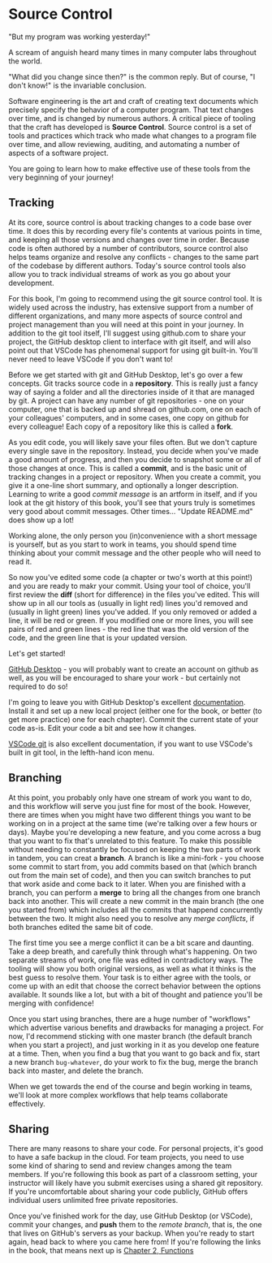 # Source Control

"But my program was working yesterday!"

A scream of anguish heard many times in many computer labs throughout the world.

"What did you change since then?" is the common reply. But of course, "I don't
know!" is the invariable conclusion.

Software engineering is the art and craft of creating text documents which
precisely specify the behavior of a computer program. That text changes over
time, and is changed by numerous authors. A critical piece of tooling that the
craft has developed is **Source Control**. Source control is a set of tools and
practices which track who made what changes to a program file over time, and
allow reviewing, auditing, and automating a number of aspects of a software
project.

You are going to learn how to make effective use of these tools from the very
beginning of your journey!

## Tracking

At its core, source control is about tracking changes to a code base over time.
It does this by recording every file's contents at various points in time, and
keeping all those versions and changes over time in order. Because code is often
authored by a number of contributors, source control also helps teams organize
and resolve any conflicts - changes to the same part of the codebase by
different authors. Today's source control tools also allow you to track
individual streams of work as you go about your development.

For this book, I'm going to recommend using the git source control tool. It is
widely used across the industry, has extensive support from a number of
different organizations, and many more aspects of source control and project
management than you will need at this point in your journey. In addition to the
git tool itself, I'll suggest using github.com to share your project, the GitHub
desktop client to interface with git itself, and will also point out that VSCode
has phenomenal support for using git built-in. You'll never need to leave VSCode
if you don't want to!

Before we get started with git and GitHub Desktop, let's go over a few concepts.
Git tracks source code in a **repository**. This is really just a fancy way of
saying a folder and all the directories inside of it that are managed by git. A
project can have any number of git repositories - one on your computer, one that
is backed up and shread on github.com, one on each of your colleagues'
computers, and in some cases, one copy on github for every colleague! Each copy
of a repository like this is called a **fork**.

As you edit code, you will likely save your files often. But we don't capture
every single save in the repository. Instead, you decide when you've made a good
amount of progress, and then you decide to snapshot some or all of those changes
at once. This is called a **commit**, and is the basic unit of tracking changes
in a project or repository. When you create a commit, you give it a one-line
short summary, and optionally a longer description. Learning to write a good
_commit message_ is an artform in itself, and if you look at the git history of
this book, you'll see that yours truly is sometimes very good about commit
messages. Other times... "Update README.md" does show up a lot!

Working alone, the only person you (in)convenience with a short message is
yourself, but as you start to work in teams, you should spend time thinking
about your commit message and the other people who will need to read it. 

So now you've edited some code (a chapter or two's worth at this point!) and you
are ready to makr your commit. Using your tool of choice, you'll first review
the **diff** (short for difference) in the files you've edited. This will show
up in all our tools as (usually in light red) lines you'd removed and (usually
in light green) lines you've added. If you only removed or added a line, it will
be red or green. If you modified one or more lines, you will see pairs of red
and green lines - the red line that was the old version of the code, and the
green line that is your updated version. 

Let's get started!

[GitHub Desktop](https://desktop.github.com) - you will probably want to create
an account on github as well, as you will be encouraged to share your work - but
certainly not required to do so!

I'm going to leave you with GitHub Desktop's excellent
[documentation](https://help.github.com/en/desktop). Install it and set up a new
local project (either one for the book, or better (to get more practice) one for
each chapter). Commit the current state of your code as-is. Edit your code a bit
and see how it changes.

[VSCode git](https://code.visualstudio.com/docs/editor/versioncontrol#_git-support)
is also excellent documentation, if you want to use VSCode's built in git tool,
in the lefth-hand icon menu.

## Branching

At this point, you probably only have one stream of work you want to do, and
this workflow will serve you just fine for most of the book. However, there are
times when you might have two different things you want to be working on in a
project at the same time (we're talking over a few hours or days). Maybe you're
developing a new feature, and you come across a bug that you want to fix that's
unrelated to this feature. To make this possible without needing to constantly
be focused on keeping the two parts of work in tandem, you can creat a
**branch**. A branch is like a mini-fork - you choose some commit to start from,
you add commits based on that (which branch out from the main set of code), and
then you can switch branches to put that work aside and come back to it later.
When you are finished with a branch, you can perform a **merge** to bring all
the changes from one branch back into another. This will create a new commit in
the main branch (the one you started from) which includes all the commits that
happend concurrently between the two. It might also need you to resolve any
_merge conflicts_, if both branches edited the same bit of code.

The first time you see a merge conflict it can be a bit scare and daunting. Take
a deep breath, and carefully think through what's happening. On two separate
streams of work, one file was edited in contradictory ways. The tooling will
show you both original versions, as well as what it thinks is the best guess to
resolve them. Your task is to either agree with the tools, or come up with an
edit that choose the correct behavior between the options available. It sounds
like a lot, but with a bit of thought and patience you'll be merging with
confidence!

Once you start using branches, there are a huge number of "workflows" which
advertise various benefits and drawbacks for managing a project. For now, I'd
recommend sticking with one master branch (the default branch when you start a
project), and just working in it as you develop one feature at a time. Then,
when you find a bug that you want to go back and fix, start a new branch
`bug-whatever`, do your work to fix the bug, merge the branch back into master,
and delete the branch.

When we get towards the end of the course and begin working in teams, we'll look
at more complex workflows that help teams collaborate effectively.
 
## Sharing

There are many reasons to share your code. For personal projects, it's good to
have a safe backup in the cloud. For team projects, you need to use some kind of
sharing to send and review changes among the team members. If you're following
this book as part of a classroom setting, your instructor will likely have you
submit exercises using a shared git repository. If you're uncomfortable about
sharing your code publicly, GitHub offers individual users unlimited free
private repositories.

Once you've finished work for the day, use GitHub Desktop (or VSCode), commit
your changes, and **push** them to the _remote branch_, that is, the one that
lives on GitHub's servers as your backup. When you're ready to start again,
head back to where you came here from! If you're following the links in the
book, that means next up is
[Chapter 2, Functions](../02_functions_arrays_strings/README.md)
